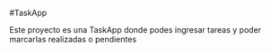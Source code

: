 #TaskApp

Este proyecto es una TaskApp donde podes ingresar tareas y poder marcarlas realizadas o pendientes